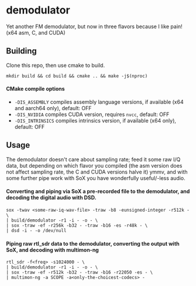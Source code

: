 # demodulator
Yet another FM demodulator, but now in three flavors because I like pain! (x64 asm, C, and CUDA)
## Building
Clone this repo, then use cmake to build.

`mkdir build && cd build && cmake .. && make -j$(nproc)`
#### CMake compile options 
- `-DIS_ASSEMBLY` compiles assembly language versions, if available (x64 and aarch64 only), default: OFF
- `-DIS_NVIDIA` compiles CUDA version, requires `nvcc`, default: OFF
- `-DIS_INTRINSICS` compiles intrinsics version, if available (x64 only), default: OFF
## Usage
The demodulator doesn't care about sampling rate; feed it some raw I/Q data, but depending on which flavor you compiled (the asm version does not affect sampling rate, the C and CUDA versions halve it) ymmv, and with some further pipe work with SoX you have wonderfully useful/-less audio.
 #### Converting and piping via SoX a pre-recorded file to the demodulator, and decoding the digital audio with DSD.
```
sox -twav <some-raw-iq-wav-file> -traw -b8 -eunsigned-integer -r512k - \
| build/demodulator -r1 -i - -o - \
| sox -traw -ef -r256k -b32 - -traw -b16 -es -r48k - \
| dsd -i - -o /dev/null
```
#### Piping raw rtl_sdr data to the demodulator, converting the output with SoX, and decoding with multimon-ng
```
rtl_sdr -f<freq> -s1024000 - \
| build/demodulator -r1 -i - -o - \
| sox -traw -ef -r512k -b32 - -traw -b16 -r22050 -es - \
| multimon-ng -a SCOPE -a<only-the-choicest-codecs> -
```
